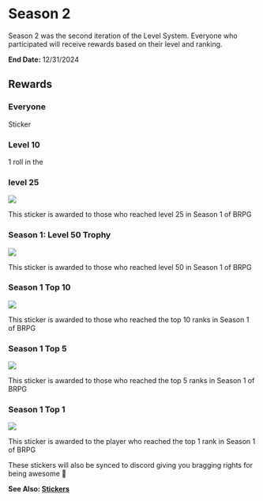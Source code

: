 # Season 2

Season 2 was the second iteration of the Level System. Everyone who participated will receive rewards based on their level and ranking.

**End Date:** 12/31/2024

## Rewards

### Everyone

Sticker

### Level 10

1 roll in the

### level 25

<a href="https://wax.atomichub.io/explorer/template/wax-mainnet/brpg/669311">
    <img src="https://atomichub-ipfs.com/ipfs/QmdSfP5CEKz9YbVNbMR4UW61Qoa1nN8KvxTEsoxpc4D9it" />
</a>

This sticker is awarded to those who reached level 25 in Season 1 of BRPG

### Season 1: Level 50 Trophy

<a href="https://wax.atomichub.io/explorer/template/wax-mainnet/brpg/669312">
    <img src="https://atomichub-ipfs.com/ipfs/QmW8Cg7evdfHBGGSg4NRvdwSc1duns82BtkiKoD5oGHxav" />
</a>

This sticker is awarded to those who reached level 50 in Season 1 of BRPG

### Season 1 Top 10

<a href="https://wax.atomichub.io/explorer/template/wax-mainnet/brpg/669314">
    <img src="https://atomichub-ipfs.com/ipfs/QmdsigJaBgLhDBKFdtZtoYXFQ6GsZEzPBCEZxkjqHGD1aV" />
</a>

This sticker is awarded to those who reached the top 10 ranks in Season 1 of BRPG

### Season 1 Top 5

<a href="https://wax.atomichub.io/explorer/template/wax-mainnet/brpg/669315">
    <img src="https://atomichub-ipfs.com/ipfs/Qmc2YpUmBLuPq4YbWK7QRauWmf76qFUg34uHcsWSVSvRvn" />
</a>

This sticker is awarded to those who reached the top 5 ranks in Season 1 of BRPG

### Season 1 Top 1

<a href="https://wax.atomichub.io/explorer/template/wax-mainnet/brpg/669316">
    <img src="https://atomichub-ipfs.com/ipfs/QmNuzveBNGsvRbtEt6ScSHUMEeteRrC1nM4Q9BvVfSAu5X" />
</a>

This sticker is awarded to the player who reached the top 1 rank in Season 1 of BRPG

These stickers will also be synced to discord giving you bragging rights for being awesome 🙂

**See Also: [Stickers](../stickers)**
